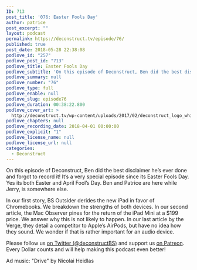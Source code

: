 ```yaml
---
ID: 713
post_title: '076: Easter Fools Day'
author: patrice
post_excerpt: ""
layout: podcast
permalink: https://deconstruct.tv/episode/76/
published: true
post_date: 2018-05-28 22:38:08
podlove_id: "257"
podlove_post_id: "713"
podlove_title: Easter Fools Day
podlove_subtitle: 'On this episode of Deconstruct, Ben did the best disclaimer he’s ever done and forgot to record it!  It’s a very special episode since its Easter Fools Day.  Yes its both Easter and April Fool’s Day.  Ben and Patrice are here while Jerry, is somewhere else. BS Outsider derides the new iPad in favor of Chromebooks and the Mac Observer pines for the return of the iPad Mini'
podlove_summary: null
podlove_number: "76"
podlove_type: full
podlove_enable: null
podlove_slug: episode76
podlove_duration: 00:38:22.800
podlove_cover_art: >
  http://deconstruct.tv/wp-content/uploads/2017/02/deconstruct_logo_white.png
podlove_chapters: null
podlove_recording_date: 2018-04-01 00:00:00
podlove_explicit: "1"
podlove_license_name: null
podlove_license_url: null
categories:
  - Deconstruct
---
```

<p> On this episode of Deconstruct, Ben did the best disclaimer he’s ever done and forgot to record it!  It’s a very special episode since its Easter Fools Day.  Yes its both Easter and April Fool’s Day.  Ben and Patrice are here while Jerry, is somewhere else. </p>
<p>In our first story, BS Outsider derides the new iPad in favor of Chromebooks.  We breakdown the strengths of both devices.  In our second article, the Mac Observer pines for the return of the iPad Mini at a $199 price.  We answer why this is not likely to happen.  In our last article by the Verge, they detail a competitor to Apple’s AirPods, but have no idea how they sound.  We wonder if that is rather important for an audio device.</p>
<p>Please follow us <a href="http://twitter.com/deconstructBS">on Twitter (@deconstructBS)</a> and support us <a href="http://patreon.com/deconstruct">on Patreon</a>. Every Dollar counts and will help making this podcast even better!</p>
<p>Ad music: "Drive" by Nicolai Heidlas</p>